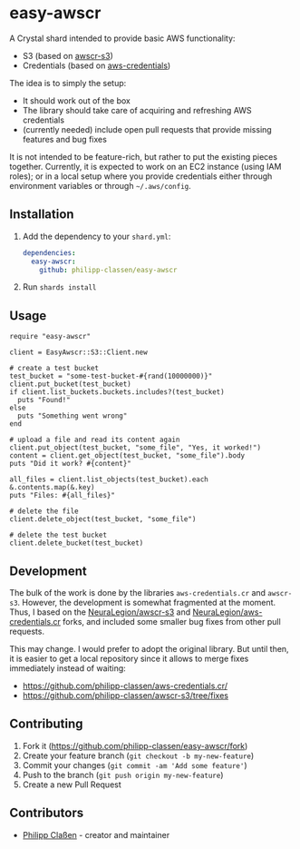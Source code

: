 # easy-awscr

A Crystal shard intended to provide basic AWS functionality:
* S3 (based on [awscr-s3](https://github.com/taylorfinnell/awscr-s3))
* Credentials (based on [aws-credentials](https://github.com/y2k2mt/aws-credentials.cr))

The idea is to simply the setup:
* It should work out of the box
* The library should take care of acquiring and refreshing AWS credentials
* (currently needed) include open pull requests that provide missing features and bug fixes

It is not intended to be feature-rich, but rather to put the existing pieces together.
Currently, it is expected to work on an EC2 instance (using IAM roles); or in a local setup
where you provide credentials either through environment variables or through `~/.aws/config`.

## Installation

1. Add the dependency to your `shard.yml`:

   ```yaml
   dependencies:
     easy-awscr:
       github: philipp-classen/easy-awscr
   ```

2. Run `shards install`

## Usage

```crystal
require "easy-awscr"

client = EasyAwscr::S3::Client.new

# create a test bucket
test_bucket = "some-test-bucket-#{rand(10000000)}"
client.put_bucket(test_bucket)
if client.list_buckets.buckets.includes?(test_bucket)
  puts "Found!"
else
  puts "Something went wrong"
end

# upload a file and read its content again
client.put_object(test_bucket, "some_file", "Yes, it worked!")
content = client.get_object(test_bucket, "some_file").body
puts "Did it work? #{content}"

all_files = client.list_objects(test_bucket).each &.contents.map(&.key)
puts "Files: #{all_files}"

# delete the file
client.delete_object(test_bucket, "some_file")

# delete the test bucket
client.delete_bucket(test_bucket)
```

## Development

The bulk of the work is done by the libraries `aws-credentials.cr` and `awscr-s3`.
However, the development is somewhat fragmented at the moment. Thus, I based on the
[NeuraLegion/awscr-s3](https://github.com/NeuraLegion/awscr-s3) and
[NeuraLegion/aws-credentials.cr](https://github.com/NeuraLegion/aws-credentials.cr) forks,
and included some smaller bug fixes from other pull requests.

This may change. I would prefer to adopt the original library. But until then, it is
easier to get a local repository since it allows to merge fixes immediately instead
of waiting:

* https://github.com/philipp-classen/aws-credentials.cr/
* https://github.com/philipp-classen/awscr-s3/tree/fixes

## Contributing

1. Fork it (<https://github.com/philipp-classen/easy-awscr/fork>)
2. Create your feature branch (`git checkout -b my-new-feature`)
3. Commit your changes (`git commit -am 'Add some feature'`)
4. Push to the branch (`git push origin my-new-feature`)
5. Create a new Pull Request

## Contributors

- [Philipp Claßen](https://github.com/philipp-classen) - creator and maintainer
